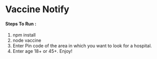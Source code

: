 # Vaccine Notify

#### Steps To Run :

1. npm install
2. node vaccine
3. Enter Pin code of the area in which you want to look for a
   hospital.
4. Enter age 18+ or 45+. Enjoy!
